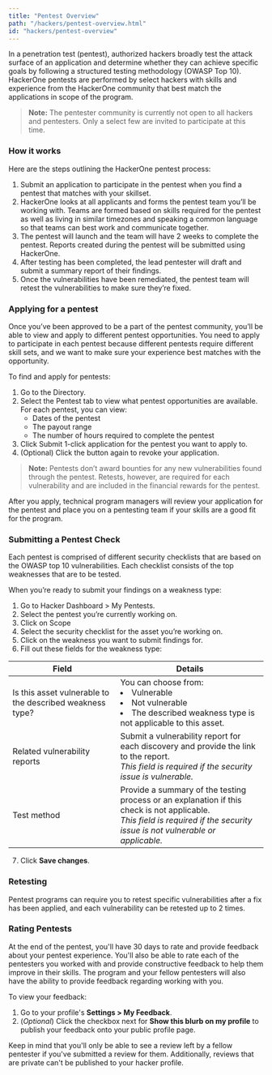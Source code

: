 ```yaml
---
title: "Pentest Overview"
path: "/hackers/pentest-overview.html"
id: "hackers/pentest-overview"
---
```


In a penetration test (pentest), authorized hackers broadly test the attack surface of an application and determine whether they can achieve specific goals by following a structured testing methodology (OWASP Top 10). HackerOne pentests are performed by select hackers with skills and experience from the HackerOne community that best match the applications in scope of the program.

> **Note:** The pentester community is currently not open to all hackers and pentesters. Only a select few are invited to participate at this time.  

### How it works
Here are the steps outlining the HackerOne pentest process:
1. Submit an application to participate in the pentest when you find a pentest that matches with your skillset.
2. HackerOne looks at all applicants and forms the pentest team you’ll be working with. Teams are formed based on skills required for the pentest as well as living in similar timezones and speaking a common language so that teams can best work and communicate together.
3. The pentest will launch and the team will have 2 weeks to complete the pentest. Reports created during the pentest will be submitted using HackerOne.
4. After testing has been completed, the lead pentester will draft and submit a summary report of their findings.
5. Once the vulnerabilities have been remediated, the pentest team will retest the vulnerabilities to make sure they’re fixed.

### Applying for a pentest
Once you’ve been approved to be a part of the pentest community, you’ll be able to view and apply to different pentest opportunities. You need to apply to participate in each pentest because different pentests require different skill sets, and we want to make sure your experience best matches with the opportunity.

To find and apply for pentests:
1. Go to the Directory.
2. Select the Pentest tab to view what pentest opportunities are available. For each pentest, you can view:
   * Dates of the pentest
   * The payout range
   * The number of hours required to complete the pentest
3. Click Submit 1-click application for the pentest you want to apply to.
4. (Optional) Click the button again to revoke your application.

> **Note:** Pentests don’t award bounties for any new vulnerabilities found through the pentest. Retests, however, are required for each vulnerability and are included in the financial rewards for the pentest.

After you apply, technical program managers will review your application for the pentest and place you on a pentesting team if your skills are a good fit for the program.

### Submitting a Pentest Check
Each pentest is comprised of different security checklists that are based on the OWASP top 10 vulnerabilities. Each checklist consists of the top weaknesses that are to be tested.

When you’re ready to submit your findings on a weakness type:  
1. Go to Hacker Dashboard > My Pentests.
2. Select the pentest you’re currently working on.
3. Click on Scope
4. Select the security checklist for the asset you’re working on.
5. Click on the weakness you want to submit findings for.
6. Fill out these fields for the weakness type:

Field | Details
----- | -------
Is this asset vulnerable to the described weakness type? | You can choose from: <li>Vulnerable <li>Not vulnerable <li>The described weakness type is not applicable to this asset.
Related vulnerability reports | Submit a vulnerability report for each discovery and provide the link to the report. <br>*This field is required if the security issue is vulnerable.*
Test method | Provide a summary of the testing process or an explanation if this check is not applicable. <br>*This field is required if the security issue is not vulnerable or applicable.*

7. Click **Save changes**.

### Retesting
Pentest programs can require you to retest specific vulnerabilities after a fix has been applied, and each vulnerability can be retested up to 2 times.

### Rating Pentests  
At the end of the pentest, you'll have 30 days to rate and provide feedback about your pentest experience. You'll also be able to rate each of the pentesters you worked with and provide constructive feedback to help them improve in their skills. The program and your fellow pentesters will also have the ability to provide feedback regarding working with you.

To view your feedback:
1. Go to your profile's **Settings > My Feedback**.
2. (*Optional*) Click the checkbox next for **Show this blurb on my profile** to publish your feedback onto your public profile page.

Keep in mind that you'll only be able to see a review left by a fellow pentester if you've submitted a review for them. Additionally, reviews that are private can't be published to your hacker profile.
